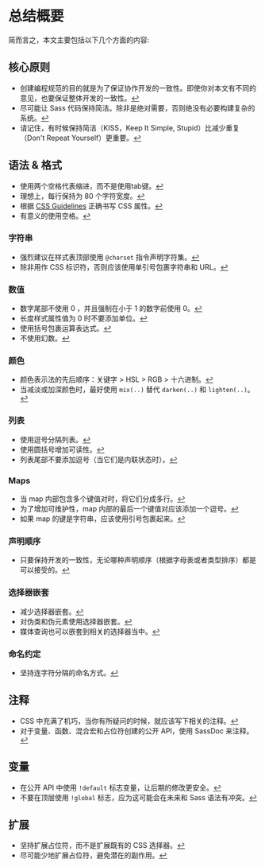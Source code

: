 
# 总结概要

简而言之，本文主要包括以下几个方面的内容:

## 核心原则

* 创建编程规范的目的就是为了保证协作开发的一致性。即使你对本文有不同的意见，也要保证整体开发的一致性。[↩](#section-8)
* 尽可能让 Sass 代码保持简洁。除非是绝对需要，否则绝没有必要构建复杂的系统。[↩](#section-10)
* 请记住，有时候保持简洁（KISS，Keep It Simple, Stupid）比减少重复（Don't Repeat Yourself）更重要。[↩](#section-10)

## 语法 & 格式

* 使用两个空格代表缩进，而不是使用tab键。[↩](#section-13)
* 理想上，每行保持为 80 个字符宽度。[↩](#section-13)
* 根据 [CSS Guidelines](http://cssguidelin.es) 正确书写 CSS 属性。[↩](#section-13)
* 有意义的使用空格。[↩](#section-13)

### 字符串

* 强烈建议在样式表顶部使用 `@charset` 指令声明字符集。[↩](#section-15)
* 除非用作 CSS 标识符，否则应该使用单引号包裹字符串和 URL。[↩](#css-)

### 数值

* 数字尾部不使用 0 ，并且强制在小于 1 的数字前使用 0。[↩](#section-20)
* 长度样式属性值为 0 时不要添加单位。[↩](#section-21)
* 使用括号包裹运算表达式。[↩](#section-22)
* 不使用幻数。[↩](#magic-numbers)

### 颜色

* 颜色表示法的先后顺序：关键字 > HSL > RGB > 十六进制。[↩](#section-25)
* 当减淡或加深颜色时，最好使用 `mix(..)` 替代 `darken(..)` 和 `lighten(..)`。[↩](#section-27)

### 列表

* 使用逗号分隔列表。[↩](#section-29)
* 使用圆括号增加可读性。[↩](#section-29)
* 列表尾部不要添加逗号（当它们是内联状态时）。[↩](#section-29)

### Maps

* 当 map 内部包含多个键值对时，将它们分成多行。[↩](#maps)
* 为了增加可维护性，map 内部的最后一个键值对应该添加一个逗号。[↩](#maps)
* 如果 map 的键是字符串，应该使用引号包裹起来。[↩](#maps)

### 声明顺序

* 只要保持开发的一致性，无论哪种声明顺序（根据字母表或者类型排序）都是可以接受的。[↩](#section-33)

### 选择器嵌套

* 减少选择器嵌套。[↩](#section-35)
* 对伪类和伪元素使用选择器嵌套。[↩](#section-35)
* 媒体查询也可以嵌套到相关的选择器当中。[↩](#section-35)

### 命名约定

* 坚持连字符分隔的命名方式。[↩](#section-39)

## 注释

* CSS 中充满了机巧，当你有所疑问的时候，就应该写下相关的注释。[↩](#section-45)
* 对于变量、函数、混合宏和占位符创建的公开 API，使用 SassDoc 来注释。[↩](#section-48)

## 变量

* 在公开 API 中使用 `!default` 标志变量，让后期的修改更安全。[↩](#default)
* 不要在顶层使用 `!global` 标志，应为这可能会在未来和 Sass 语法有冲突。[↩](#global)

## 扩展

* 坚持扩展占位符，而不是扩展既有的 CSS 选择器。[↩](#section-65)
* 尽可能少地扩展占位符，避免潜在的副作用。[↩](#section-65)
